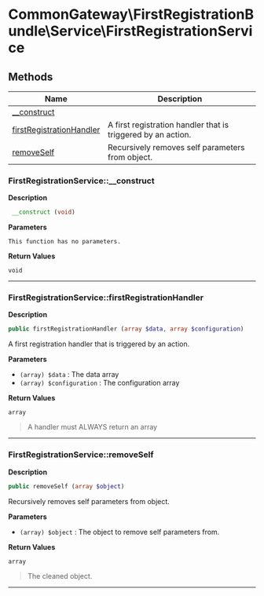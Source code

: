# CommonGateway\FirstRegistrationBundle\Service\FirstRegistrationService

## Methods

| Name | Description |
|------|-------------|
|[\_\_construct](#firstregistrationservice__construct)||
|[firstRegistrationHandler](#firstregistrationservicefirstregistrationhandler)|A first registration handler that is triggered by an action.|
|[removeSelf](#firstregistrationserviceremoveself)|Recursively removes self parameters from object.|

### FirstRegistrationService::\_\_construct

**Description**

```php
 __construct (void)
```

**Parameters**

`This function has no parameters.`

**Return Values**

`void`

<hr />

### FirstRegistrationService::firstRegistrationHandler

**Description**

```php
public firstRegistrationHandler (array $data, array $configuration)
```

A first registration handler that is triggered by an action.

**Parameters**

* `(array) $data`
  : The data array
* `(array) $configuration`
  : The configuration array

**Return Values**

`array`

> A handler must ALWAYS return an array

<hr />

### FirstRegistrationService::removeSelf

**Description**

```php
public removeSelf (array $object)
```

Recursively removes self parameters from object.

**Parameters**

* `(array) $object`
  : The object to remove self parameters from.

**Return Values**

`array`

> The cleaned object.

<hr />
